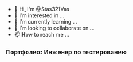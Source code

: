 - 👋 Hi, I’m @Stas321Vas
- 👀 I’m interested in ...
- 🌱 I’m currently learning ...
- 💞️ I’m looking to collaborate on ...
- 📫 How to reach me ...

### Портфолио: Инженер по тестированию


<!---
Stas321Vas/Stas321Vas is a ✨ special ✨ repository because its `README.md` (this file) appears on your GitHub profile.
You can click the Preview link to take a look at your changes.
--->
